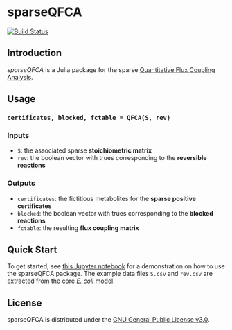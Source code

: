 # sparseQFCA
[![Build Status](https://travis-ci.com/mtefagh/sparseQFCA.svg?branch=master)](https://travis-ci.com/mtefagh/sparseQFCA)
## Introduction
*sparseQFCA* is a Julia package for the sparse [Quantitative Flux Coupling Analysis](https://mtefagh.github.io/qfca/).

## Usage
### `certificates, blocked, fctable = QFCA(S, rev)`

### Inputs
* `S`: the associated sparse **stoichiometric matrix**
* `rev`: the boolean vector with trues corresponding to the **reversible reactions**

### Outputs
* `certificates`: the fictitious metabolites for the **sparse positive certificates**
* `blocked`: the boolean vector with trues corresponding to the **blocked reactions**
* `fctable`: the resulting **flux coupling matrix**

## Quick Start
To get started, see [this Jupyter notebook](https://nbviewer.jupyter.org/github/mtefagh/sparseQFCA/blob/master/example/sparseQFCA.ipynb) for a demonstration on how to use the sparseQFCA package.
The example data files `S.csv` and `rev.csv` are extracted from the [core *E. coli* model](http://systemsbiology.ucsd.edu/Downloads/EcoliCore).

## License
sparseQFCA is distributed under the [GNU General Public License v3.0](http://www.gnu.org/copyleft/gpl.html).
